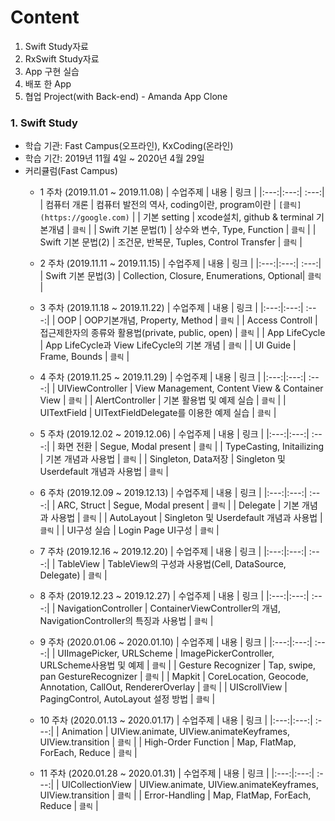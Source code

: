# Content
1. Swift Study자료
2. RxSwift Study자료
3. App 구현 실습
4. 배포 한 App
5. 협업 Project(with Back-end) - Amanda App Clone


### 1.  Swift Study
 * 학습 기관: Fast Campus(오프라인), KxCoding(온라인)
 * 학습 기간: 2019년 11월 4일 ~ 2020년 4월 29일
 * 커리큘럼(Fast Campus)
    + 1 주차 (2019.11.01 ~ 2019.11.08)
      | 수업주제 | 내용 | 링크 |
      |:---:|:---:| :---:|
      | 컴퓨터 개론 | 컴퓨터 발전의 역사, coding이란, program이란 | `[클릭](https://google.com)` |
      | 기본 setting | xcode설치, github & terminal 기본개념 | `클릭` |
      | Swift 기본 문법(1) | 상수와 변수, Type, Function | `클릭` |
      | Swift 기본 문법(2) | 조건문, 반복문, Tuples, Control Transfer | `클릭` |
      
    + 2 주차 (2019.11.11 ~ 2019.11.15)
      | 수업주제 | 내용 | 링크 |
      |:---:|:---:| :---:|
      | Swift 기본 문법(3) |  Collection, Closure, Enumerations, Optional| `클릭` |
      
    + 3 주차 (2019.11.18 ~ 2019.11.22)
      | 수업주제 | 내용 | 링크 |
      |:---:|:---:| :---:|
      | OOP | OOP기본개념, Property, Method | `클릭` |
      | Access Controll | 접근제한자의 종류와 활용법(private, public, open) | `클릭` |
      | App LifeCycle | App LifeCycle과 View LifeCycle의 기본 개념 | `클릭` |
      | UI Guide | Frame, Bounds | `클릭` |
      
    + 4 주차 (2019.11.25 ~ 2019.11.29)
      | 수업주제 | 내용 | 링크 |
      |:---:|:---:| :---:|
      | UIViewController | View Management, Content View & Container View | `클릭` |
      | AlertController | 기본 활용법 및 예제 실습 | `클릭` |
      | UITextField | UITextFieldDelegate를 이용한 예제 실습 | `클릭` |
      
    + 5 주차 (2019.12.02 ~ 2019.12.06)
      | 수업주제 | 내용 | 링크 |
      |:---:|:---:| :---:|
      | 화면 전환 | Segue, Modal present | `클릭` |
      | TypeCasting, Initailizing | 기본 개념과 사용법 | `클릭` |
      | Singleton, Data저장 | Singleton 및 Userdefault 개념과 사용법 | `클릭` |
      
    + 6 주차 (2019.12.09 ~ 2019.12.13)
      | 수업주제 | 내용 | 링크 |
      |:---:|:---:| :---:|
      | ARC, Struct | Segue, Modal present | `클릭` |
      | Delegate | 기본 개념과 사용법 | `클릭` |
      | AutoLayout | Singleton 및 Userdefault 개념과 사용법 | `클릭` |
      | UI구성 실습 | Login Page UI구성 | `클릭` |
        
    + 7 주차 (2019.12.16 ~ 2019.12.20)
      | 수업주제 | 내용 | 링크 |
      |:---:|:---:| :---:|
      | TableView | TableView의 구성과 사용법(Cell, DataSource, Delegate) | `클릭` |
      
    + 8 주차 (2019.12.23 ~ 2019.12.27)
      | 수업주제 | 내용 | 링크 |
      |:---:|:---:| :---:|
      | NavigationController | ContainerViewController의 개념, NavigationController의 특징과 사용법 | `클릭` |
      
    + 9 주차 (2020.01.06 ~ 2020.01.10)
      | 수업주제 | 내용 | 링크 |
      |:---:|:---:| :---:|
      | UIImagePicker, URLScheme | ImagePickerController, URLScheme사용법 및 예제  | `클릭` |
      | Gesture Recognizer | Tap, swipe, pan GestureRecognizer | `클릭` |
      | Mapkit | CoreLocation, Geocode, Annotation, CallOut, RendererOverlay | `클릭` |
      | UIScrollView | PagingControl, AutoLayout 설정 방법 | `클릭` |

    + 10 주차 (2020.01.13 ~ 2020.01.17)
      | 수업주제 | 내용 | 링크 |
      |:---:|:---:| :---:|
      | Animation | UIView.animate, UIView.animateKeyframes, UIView.transition  | `클릭` |
      | High-Order Function | Map, FlatMap, ForEach, Reduce  | `클릭` |
      
    + 11 주차 (2020.01.28 ~ 2020.01.31)
      | 수업주제 | 내용 | 링크 |
      |:---:|:---:| :---:|
      | UICollectionView | UIView.animate, UIView.animateKeyframes, UIView.transition  | `클릭` |
      | Error-Handling | Map, FlatMap, ForEach, Reduce  | `클릭` |
